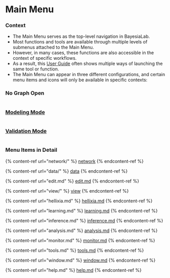 # Main Menu

### Context&#x20;

* The Main Menu serves as the top-level navigation in BayesiaLab.
* Most functions and tools are available through multiple levels of submenus attached to the Main Menu.
* However, in many cases, these functions are also accessible in the context of specific workflows.
* As a result, this [User Guide](../) often shows multiple ways of launching the same tool or function.
*   The Main Menu can appear in three different configurations, and certain menu items and icons will only be available in specific contexts:



### No Graph Open

<div data-full-width="true">

<figure><img src="https://bayesia.clickhelp.co/resources/Storage/bayesialab-knowledge-hub/User-Guide/Menus/MainMenuNoGraphOpen.png" alt=""><figcaption></figcaption></figure>

</div>

### [Modeling Mode](view/modeling-mode.md)

<div data-full-width="true">

<figure><img src="https://bayesia.clickhelp.co/resources/Storage/bayesialab-knowledge-hub/User-Guide/Menus/MainMenuModelingMode.png" alt=""><figcaption></figcaption></figure>

</div>

### [Validation Mode](view/validation-mode.md)

<div data-full-width="true">

<figure><img src="https://bayesia.clickhelp.co/resources/Storage/bayesialab-knowledge-hub/User-Guide/Menus/MainMenuValidationMode.png" alt=""><figcaption></figcaption></figure>

</div>

### Menu Items in Detail&#x20;

{% content-ref url="network/" %}
[network](network/)
{% endcontent-ref %}

{% content-ref url="data/" %}
[data](data/)
{% endcontent-ref %}

{% content-ref url="edit.md" %}
[edit.md](edit.md)
{% endcontent-ref %}

{% content-ref url="view/" %}
[view](view/)
{% endcontent-ref %}

{% content-ref url="hellixia.md" %}
[hellixia.md](hellixia.md)
{% endcontent-ref %}

{% content-ref url="learning.md" %}
[learning.md](learning.md)
{% endcontent-ref %}

{% content-ref url="inference.md" %}
[inference.md](inference.md)
{% endcontent-ref %}

{% content-ref url="analysis.md" %}
[analysis.md](analysis.md)
{% endcontent-ref %}

{% content-ref url="monitor.md" %}
[monitor.md](monitor.md)
{% endcontent-ref %}

{% content-ref url="tools.md" %}
[tools.md](tools.md)
{% endcontent-ref %}

{% content-ref url="window.md" %}
[window.md](window.md)
{% endcontent-ref %}

{% content-ref url="help.md" %}
[help.md](help.md)
{% endcontent-ref %}
